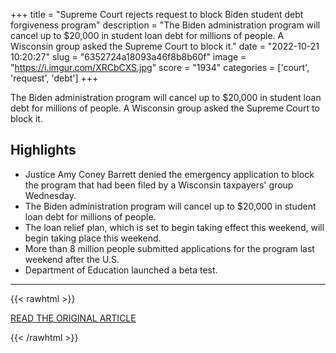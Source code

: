 +++
title = "Supreme Court rejects request to block Biden student debt forgiveness program"
description = "The Biden administration program will cancel up to $20,000 in student loan debt for millions of people. A Wisconsin group asked the Supreme Court to block it."
date = "2022-10-21 10:20:27"
slug = "6352724a18093a46f8b8b60f"
image = "https://i.imgur.com/XRCbCXS.jpg"
score = "1934"
categories = ['court', 'request', 'debt']
+++

The Biden administration program will cancel up to $20,000 in student loan debt for millions of people. A Wisconsin group asked the Supreme Court to block it.

## Highlights

- Justice Amy Coney Barrett denied the emergency application to block the program that had been filed by a Wisconsin taxpayers' group Wednesday.
- The Biden administration program will cancel up to $20,000 in student loan debt for millions of people.
- The loan relief plan, which is set to begin taking effect this weekend, will begin taking place this weekend.
- More than 8 million people submitted applications for the program last weekend after the U.S.
- Department of Education launched a beta test.

---

{{< rawhtml >}}
  <p class="article-category">
    <a target="_blank" href="https://www.cnbc.com/2022/10/20/supreme-court-rejects-request-to-block-biden-student-debt-forgiveness-program.html">READ THE ORIGINAL ARTICLE</a>
  </p>
{{< /rawhtml >}}
